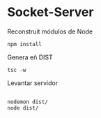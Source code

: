 # Socket-Server

Reconstruit módulos de Node
```
npm install
```
Genera eñ DIST
```
tsc -w
```

Levantar servidor
```

nodemon dist/
node dist/

```

